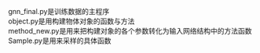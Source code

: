 gnn_final.py是训练数据的主程序  
object.py是用构建物体对象的函数与方法  
method_new.py是用来把构建对象的各个参数转化为输入网络结构中的方法函数  
Sample.py是用来采样的具体函数




